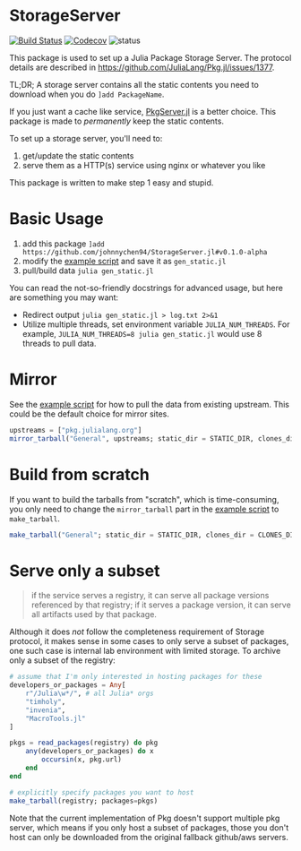 # StorageServer

[![Build Status](https://travis-ci.com/johnnychen94/StorageServer.jl.svg?branch=master)](https://travis-ci.com/johnnychen94/StorageServer.jl)
[![Codecov](https://codecov.io/gh/johnnychen94/StorageServer.jl/branch/master/graph/badge.svg)](https://codecov.io/gh/johnnychen94/StorageServer.jl)
![status](https://img.shields.io/badge/status-experimental-red)

This package is used to set up a Julia Package Storage Server. The protocol details are
described in https://github.com/JuliaLang/Pkg.jl/issues/1377.

TL;DR; A storage server contains all the static contents you need to download when you do `]add PackageName`.

If you just want a cache like service, [PkgServer.jl](https://github.com/JuliaPackaging/PkgServer.jl) is a
better choice. This package is made to _permanently_ keep the static contents.

To set up a storage server, you'll need to:

1. get/update the static contents
2. serve them as a HTTP(s) service using nginx or whatever you like

This package is written to make step 1 easy and stupid.

# Basic Usage

1. add this package `]add https://github.com/johnnychen94/StorageServer.jl#v0.1.0-alpha`
2. modify the [example script](examples/gen_static_full.example.jl) and save it as `gen_static.jl`
3. pull/build data `julia gen_static.jl`

You can read the not-so-friendly docstrings for advanced usage, but here are something you may want:

* Redirect output `julia gen_static.jl > log.txt 2>&1`
* Utilize multiple threads, set environment variable `JULIA_NUM_THREADS`. For example,
  `JULIA_NUM_THREADS=8 julia gen_static.jl` would use 8 threads to pull data.

# Mirror

See the [example script](examples/gen_static_full.example.jl) for how to pull the data from existing
upstream. This could be the default choice for mirror sites.

```julia
upstreams = ["pkg.julialang.org"]
mirror_tarball("General", upstreams; static_dir = STATIC_DIR, clones_dir = CLONES_DIR)
```

# Build from scratch

If you want to build the tarballs from "scratch", which is time-consuming, you only need to change the
`mirror_tarball` part in the [example script](examples/gen_static_full.example.jl) to `make_tarball`.

```julia
make_tarball("General"; static_dir = STATIC_DIR, clones_dir = CLONES_DIR)
```

# Serve only a subset

> if the service serves a registry, it can serve all package versions referenced by that registry;
> if it serves a package version, it can serve all artifacts used by that package.

Although it does _not_ follow the completeness requirement of Storage protocol, it makes sense in 
some cases to only serve a subset of packages, one such case is internal lab environment with 
limited storage. To archive only a subset of the registry:

```julia
# assume that I'm only interested in hosting packages for these
developers_or_packages = Any[
    r"/Julia\w*/", # all Julia* orgs
    "timholy",
    "invenia",
    "MacroTools.jl"
]

pkgs = read_packages(registry) do pkg
    any(developers_or_packages) do x
        occursin(x, pkg.url)
    end
end

# explicitly specify packages you want to host
make_tarball(registry; packages=pkgs)
```

Note that the current implementation of Pkg doesn't support multiple pkg server, which means if you
only host a subset of packages, those you don't host can only be downloaded from the original 
fallback github/aws servers.
